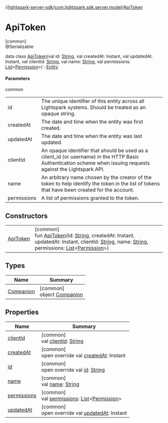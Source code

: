 //[lightspark-server-sdk](../../../index.md)/[com.lightspark.sdk.server.model](../index.md)/[ApiToken](index.md)

# ApiToken

[common]\
@Serializable

data class [ApiToken](index.md)(val id: [String](https://kotlinlang.org/api/latest/jvm/stdlib/kotlin/-string/index.html), val createdAt: Instant, val updatedAt: Instant, val clientId: [String](https://kotlinlang.org/api/latest/jvm/stdlib/kotlin/-string/index.html), val name: [String](https://kotlinlang.org/api/latest/jvm/stdlib/kotlin/-string/index.html), val permissions: [List](https://kotlinlang.org/api/latest/jvm/stdlib/kotlin.collections/-list/index.html)&lt;[Permission](../-permission/index.md)&gt;) : [Entity](../-entity/index.md)

#### Parameters

common

| | |
|---|---|
| id | The unique identifier of this entity across all Lightspark systems. Should be treated as an opaque string. |
| createdAt | The date and time when the entity was first created. |
| updatedAt | The date and time when the entity was last updated. |
| clientId | An opaque identifier that should be used as a client_id (or username) in the HTTP Basic Authentication scheme when issuing requests against the Lightspark API. |
| name | An arbitrary name chosen by the creator of the token to help identify the token in the list of tokens that have been created for the account. |
| permissions | A list of permissions granted to the token. |

## Constructors

| | |
|---|---|
| [ApiToken](-api-token.md) | [common]<br>fun [ApiToken](-api-token.md)(id: [String](https://kotlinlang.org/api/latest/jvm/stdlib/kotlin/-string/index.html), createdAt: Instant, updatedAt: Instant, clientId: [String](https://kotlinlang.org/api/latest/jvm/stdlib/kotlin/-string/index.html), name: [String](https://kotlinlang.org/api/latest/jvm/stdlib/kotlin/-string/index.html), permissions: [List](https://kotlinlang.org/api/latest/jvm/stdlib/kotlin.collections/-list/index.html)&lt;[Permission](../-permission/index.md)&gt;) |

## Types

| Name | Summary |
|---|---|
| [Companion](-companion/index.md) | [common]<br>object [Companion](-companion/index.md) |

## Properties

| Name | Summary |
|---|---|
| [clientId](client-id.md) | [common]<br>val [clientId](client-id.md): [String](https://kotlinlang.org/api/latest/jvm/stdlib/kotlin/-string/index.html) |
| [createdAt](created-at.md) | [common]<br>open override val [createdAt](created-at.md): Instant |
| [id](id.md) | [common]<br>open override val [id](id.md): [String](https://kotlinlang.org/api/latest/jvm/stdlib/kotlin/-string/index.html) |
| [name](name.md) | [common]<br>val [name](name.md): [String](https://kotlinlang.org/api/latest/jvm/stdlib/kotlin/-string/index.html) |
| [permissions](permissions.md) | [common]<br>val [permissions](permissions.md): [List](https://kotlinlang.org/api/latest/jvm/stdlib/kotlin.collections/-list/index.html)&lt;[Permission](../-permission/index.md)&gt; |
| [updatedAt](updated-at.md) | [common]<br>open override val [updatedAt](updated-at.md): Instant |

